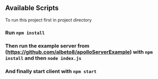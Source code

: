 ## Available Scripts

To run this project first in project directory

### Run `npm install`

### Then run the example server from (https://github.com/albeto8/apolloServerExample) with `npm install` and then `node index.js`

### And finally start client with `npm start`

